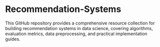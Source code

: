 # Recommendation-Systems
This GitHub repository provides a comprehensive resource collection for building recommendation systems in data science, covering algorithms, evaluation metrics, data preprocessing, and practical implementation guides.
